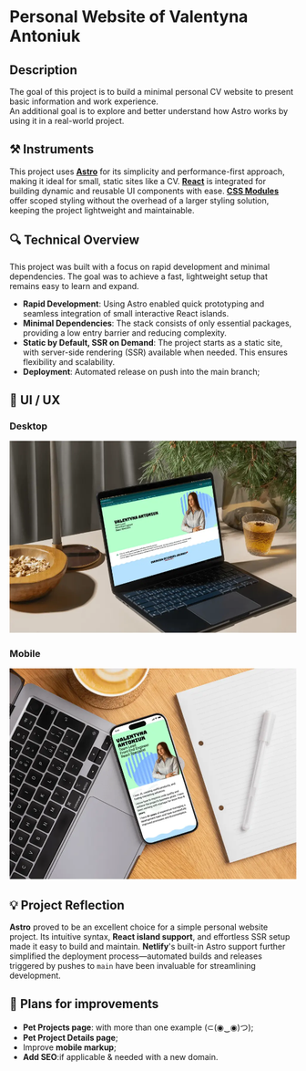 # Personal Website of Valentyna Antoniuk

## Description

The goal of this project is to build a minimal personal CV website to present basic information and work experience.  
An additional goal is to explore and better understand how Astro works by using it in a real-world project.

## ⚒️ Instruments

This project uses **[Astro](https://astro.build/)** for its simplicity and performance-first approach, making it ideal for small, static sites like a CV.
**[React](https://reactjs.org/)** is integrated for building dynamic and reusable UI components with ease.
**[CSS Modules](https://github.com/css-modules/css-modules)** offer scoped styling without the overhead of a larger styling solution, keeping the project lightweight and maintainable.

## 🔍 Technical Overview

This project was built with a focus on rapid development and minimal dependencies. The goal was to achieve a fast, lightweight setup that remains easy to learn and expand.

- **Rapid Development**: Using Astro enabled quick prototyping and seamless integration of small interactive React islands.
- **Minimal Dependencies**: The stack consists of only essential packages, providing a low entry barrier and reducing complexity.
- **Static by Default, SSR on Demand**: The project starts as a static site, with server-side rendering (SSR) available when needed. This ensures flexibility and scalability.
- **Deployment**: Automated release on push into the main branch;

## 🎨 UI / UX

### Desktop

![plot](/public/readme/mock-desktop.webp)

### Mobile

![plot](/public/readme/mock-mobile.webp)

## 💡 Project Reflection

**Astro** proved to be an excellent choice for a simple personal website project.
Its intuitive syntax, **React island support**, and effortless SSR setup made it easy to build and maintain.
**Netlify**'s built-in Astro support further simplified the deployment process—automated builds and releases triggered by pushes to `main` have been invaluable for streamlining development.

## 📅 Plans for improvements

- **Pet Projects page**: with more than one example (⊂(◉‿◉)つ);
- **Pet Project Details page**;
- Improve **mobile markup**;
- **Add SEO**:if applicable & needed with a new domain.
